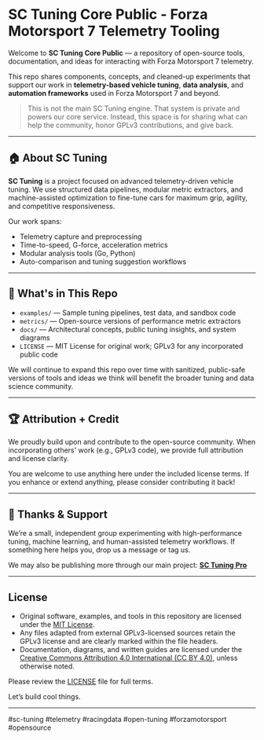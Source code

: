 # SC Tuning Core Public - Forza Motorsport 7 Telemetry Tooling

Welcome to **SC Tuning Core Public** — a repository of open-source tools, documentation, and ideas for interacting with Forza Motorsport 7 telemetry. 

This repo shares components, concepts, and cleaned-up experiments that support our work in **telemetry-based vehicle tuning**, **data analysis**, and **automation frameworks** used in Forza Motorsport 7 and beyond.

> This is not the main SC Tuning engine. That system is private and powers our core service.
> Instead, this space is for sharing what can help the community, honor GPLv3 contributions, and give back.

---

## 🏠 About SC Tuning

**SC Tuning** is a project focused on advanced telemetry-driven vehicle tuning.
We use structured data pipelines, modular metric extractors, and machine-assisted optimization to fine-tune cars for maximum grip, agility, and competitive responsiveness.

Our work spans:
- Telemetry capture and preprocessing
- Time-to-speed, G-force, acceleration metrics
- Modular analysis tools (Go, Python)
- Auto-comparison and tuning suggestion workflows

---

## 🔗 What's in This Repo

- `examples/` — Sample tuning pipelines, test data, and sandbox code
- `metrics/` — Open-source versions of performance metric extractors
- `docs/` — Architectural concepts, public tuning insights, and system diagrams
- `LICENSE` — MIT License for original work; GPLv3 for any incorporated public code

We will continue to expand this repo over time with sanitized, public-safe versions of tools and ideas we think will benefit the broader tuning and data science community.

---

## 🏆 Attribution + Credit

We proudly build upon and contribute to the open-source community.
When incorporating others' work (e.g., GPLv3 code), we provide full attribution and license clarity.

You are welcome to use anything here under the included license terms. If you enhance or extend anything, please consider contributing it back!

---

## 🙏 Thanks & Support

We’re a small, independent group experimenting with high-performance tuning, machine learning, and human-assisted telemetry workflows.
If something here helps you, drop us a message or tag us.

We may also be publishing more through our main project:
**[SC Tuning Pro](https://github.com/sc-tuning-pro)**

---

## License

- Original software, examples, and tools in this repository are licensed under the [MIT License](./LICENSE).
- Any files adapted from external GPLv3-licensed sources retain the GPLv3 license and are clearly marked within the file headers.
- Documentation, diagrams, and written guides are licensed under the [Creative Commons Attribution 4.0 International (CC BY 4.0)](https://creativecommons.org/licenses/by/4.0/), unless otherwise noted.

Please review the [LICENSE](./LICENSE) file for full terms.

Let’s build cool things.

---

#sc-tuning #telemetry #racingdata #open-tuning #forzamotorsport #opensource

